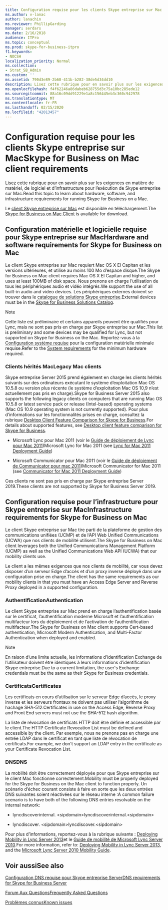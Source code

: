 ```yaml
---
title: Configuration requise pour les clients Skype entreprise sur Mac
ms.author: v-lanac
author: lanachin
ms.reviewer: PhillipGarding
manager: serdars
ms.date: 2/16/2018
audience: ITPro
ms.topic: conceptual
ms.prod: skype-for-business-itpro
f1.keywords:
- NOCSH
localization_priority: Normal
ms.collection:
- Strat_SB_Admin
ms.custom: ''
ms.assetid: 790d3e89-2b68-411b-b282-38de5d34dd10
description: Lisez cette rubrique pour en savoir plus sur les exigences en matière de matériel, de logiciel et d’infrastructure pour l’exécution de Skype entreprise sur Mac.
ms.openlocfilehash: f4f62246a86dabeb628755d3c75a10bc285ede12
ms.sourcegitcommit: 88a16c09dd91229e1a8c156445eb3c360c942978
ms.translationtype: MT
ms.contentlocale: fr-FR
ms.lasthandoff: 02/15/2020
ms.locfileid: "42013457"
---
```

# <a name="skype-for-business-on-mac-client-requirements"></a><span data-ttu-id="25158-103">Configuration requise pour les clients Skype entreprise sur Mac</span><span class="sxs-lookup"><span data-stu-id="25158-103">Skype for Business on Mac client requirements</span></span>
 
<span data-ttu-id="25158-104">Lisez cette rubrique pour en savoir plus sur les exigences en matière de matériel, de logiciel et d’infrastructure pour l’exécution de Skype entreprise sur Mac.</span><span class="sxs-lookup"><span data-stu-id="25158-104">Read this topic to learn about hardware, software, and infrastructure requirements for running Skype for Business on a Mac.</span></span>
  
<span data-ttu-id="25158-105">Le [client Skype entreprise sur Mac](https://products.office.com/skype-for-business/download-app?tab=tabs-3#Mac) est disponible en téléchargement.</span><span class="sxs-lookup"><span data-stu-id="25158-105">The [Skype for Business on Mac Client](https://products.office.com/skype-for-business/download-app?tab=tabs-3#Mac) is available for download.</span></span>
  
## <a name="hardware-and-software-requirements-for-skype-for-business-on-mac"></a><span data-ttu-id="25158-106">Configuration matérielle et logicielle requise pour Skype entreprise sur Mac</span><span class="sxs-lookup"><span data-stu-id="25158-106">Hardware and software requirements for Skype for Business on Mac</span></span>

<span data-ttu-id="25158-107">Le client Skype entreprise sur Mac requiert Mac OS X El Capitan et les versions ultérieures, et utilise au moins 100 Mo d’espace disque.</span><span class="sxs-lookup"><span data-stu-id="25158-107">The Skype for Business on Mac client requires Mac OS X El Capitan and higher, and uses at least 100MB of disk space.</span></span> <span data-ttu-id="25158-108">Nous prenons en charge l’utilisation de tous les périphériques audio et vidéo intégrés.</span><span class="sxs-lookup"><span data-stu-id="25158-108">We support the use of all built-in audio and video devices.</span></span> <span data-ttu-id="25158-109">Les périphériques externes doivent se trouver dans le [catalogue de solutions Skype entreprise](https://partnersolutions.skypeforbusiness.com/solutionscatalog).</span><span class="sxs-lookup"><span data-stu-id="25158-109">External devices must be in the [Skype for Business Solutions Catalog](https://partnersolutions.skypeforbusiness.com/solutionscatalog).</span></span> 
  
> [!NOTE]
> <span data-ttu-id="25158-110">Cette liste est préliminaire et certains appareils peuvent être qualifiés pour Lync, mais ne sont pas pris en charge par Skype entreprise sur Mac.</span><span class="sxs-lookup"><span data-stu-id="25158-110">This list is preliminary and some devices may be qualified for Lync, but not supported on Skype for Business on the Mac.</span></span> <span data-ttu-id="25158-111">Reportez-vous à la [Configuration système requise](https://products.office.com/office-system-requirements) pour la configuration matérielle minimale requise.</span><span class="sxs-lookup"><span data-stu-id="25158-111">Refer to the [System requirements](https://products.office.com/office-system-requirements) for the minimum hardware required.</span></span>
  
### <a name="legacy-mac-clients"></a><span data-ttu-id="25158-112">Clients hérités Mac</span><span class="sxs-lookup"><span data-stu-id="25158-112">Legacy Mac clients</span></span>

<span data-ttu-id="25158-113">Skype entreprise Server 2015 prend également en charge les clients hérités suivants sur des ordinateurs exécutant le système d’exploitation Mac OS 10.5.8 ou version plus récente (le système d’exploitation Mac OS 10,9 n’est actuellement pas pris en charge).</span><span class="sxs-lookup"><span data-stu-id="25158-113">Skype for Business Server 2015 also supports the following legacy clients on computers that are running Mac OS 10.5.8 or latest service pack or release (Intel-based) operating systems (Mac OS 10.9 operating system is not currently supported).</span></span> <span data-ttu-id="25158-114">Pour plus d’informations sur les fonctionnalités prises en charge, consultez la rubrique [Desktop Client Feature Comparison for Skype for Business](desktop-feature-comparison.md).</span><span class="sxs-lookup"><span data-stu-id="25158-114">For details about supported features, see [Desktop client feature comparison for Skype for Business](desktop-feature-comparison.md).</span></span>
  
- <span data-ttu-id="25158-115">Microsoft Lync pour Mac 2011 (voir le [Guide de déploiement de Lync pour Mac 2011](https://go.microsoft.com/fwlink/p/?LinkId=268786))</span><span class="sxs-lookup"><span data-stu-id="25158-115">Microsoft Lync for Mac 2011 (see [Lync for Mac 2011 Deployment Guide](https://go.microsoft.com/fwlink/p/?LinkId=268786))</span></span>
    
- <span data-ttu-id="25158-116">Microsoft Communicator pour Mac 2011 (voir le [Guide de déploiement de Communicator pour mac 2011](https://go.microsoft.com/fwlink/p/?LinkId=268787))</span><span class="sxs-lookup"><span data-stu-id="25158-116">Microsoft Communicator for Mac 2011 (see [Communicator for Mac 2011 Deployment Guide](https://go.microsoft.com/fwlink/p/?LinkId=268787))</span></span>
 
<span data-ttu-id="25158-117">Ces clients ne sont pas pris en charge par Skype entreprise Server 2019.</span><span class="sxs-lookup"><span data-stu-id="25158-117">These clients are not supported by Skype for Business Server 2019.</span></span>
   
## <a name="infrastructure-requirements-for-skype-for-business-on-mac"></a><span data-ttu-id="25158-118">Configuration requise pour l’infrastructure pour Skype entreprise sur Mac</span><span class="sxs-lookup"><span data-stu-id="25158-118">Infrastructure requirements for Skype for Business on Mac</span></span>
<span data-ttu-id="25158-119"><a name="Infrastructure"> </a></span><span class="sxs-lookup"><span data-stu-id="25158-119"><a name="Infrastructure"> </a></span></span>

<span data-ttu-id="25158-120">Le client Skype entreprise sur Mac tire parti de la plateforme de gestion des communications unifiées (UCMP) et de l’API Web Unified Communications (UCWA) que nos clients de mobilité utilisent.</span><span class="sxs-lookup"><span data-stu-id="25158-120">The Skype for Business on Mac client leverages both the Unified Communications Management Platform (UCMP) as well as the Unified Communications Web API (UCWA) that our mobility clients use.</span></span>
  
<span data-ttu-id="25158-121">Le client a les mêmes exigences que nos clients de mobilité, car vous devez disposer d’un serveur Edge d’accès et d’un proxy inverse déployé dans une configuration prise en charge.</span><span class="sxs-lookup"><span data-stu-id="25158-121">The client has the same requirements as our mobility clients in that you must have an Access Edge Server and Reverse Proxy deployed in a supported configuration.</span></span> 
  
### <a name="authentication"></a><span data-ttu-id="25158-122">Authentification</span><span class="sxs-lookup"><span data-stu-id="25158-122">Authentication</span></span>

<span data-ttu-id="25158-123">Le client Skype entreprise sur Mac prend en charge l’authentification basée sur le certificat, l’authentification moderne Microsoft et l’authentification multifacteur lors du déploiement et de l’activation de l’authentification multifacteur.</span><span class="sxs-lookup"><span data-stu-id="25158-123">The Skype for Business on Mac client supports Cert-based authentication, Microsoft Modern Authentication, and Multi-Factor Authentication when deployed and enabled.</span></span>
  
> [!NOTE]
> <span data-ttu-id="25158-124">En raison d’une limite actuelle, les informations d’identification Exchange de l’utilisateur doivent être identiques à leurs informations d’identification Skype entreprise.</span><span class="sxs-lookup"><span data-stu-id="25158-124">Due to a current limitation, the user's Exchange credentials must be the same as their Skype for Business credentials.</span></span> 
  
### <a name="certificates"></a><span data-ttu-id="25158-125">Certificats</span><span class="sxs-lookup"><span data-stu-id="25158-125">Certificates</span></span>

<span data-ttu-id="25158-126">Les certificats en cours d’utilisation sur le serveur Edge d’accès, le proxy inverse et les serveurs frontaux ne doivent pas utiliser l’algorithme de hachage SHA-512.</span><span class="sxs-lookup"><span data-stu-id="25158-126">Certificates in use on the Access Edge, Reverse Proxy and Front End servers must not use the SHA-512 hash algorithm.</span></span>
  
<span data-ttu-id="25158-127">La liste de révocation de certificats HTTP doit être définie et accessible par le client.</span><span class="sxs-lookup"><span data-stu-id="25158-127">The HTTP Certificate Revocation List must be defined and accessible by the client.</span></span> <span data-ttu-id="25158-128">Par exemple, nous ne prenons pas en charge une entrée LDAP dans le certificat en tant que liste de révocation de certificats.</span><span class="sxs-lookup"><span data-stu-id="25158-128">For example, we don't support an LDAP entry in the certificate as your Certificate Revocation List.</span></span>
  
### <a name="dns"></a><span data-ttu-id="25158-129">DNS</span><span class="sxs-lookup"><span data-stu-id="25158-129">DNS</span></span>

<span data-ttu-id="25158-130">La mobilité doit être correctement déployée pour que Skype entreprise sur le client Mac fonctionne correctement.</span><span class="sxs-lookup"><span data-stu-id="25158-130">Mobility must be properly deployed for the Skype for Business on the Mac client to function properly.</span></span> <span data-ttu-id="25158-131">Un scénario d’échec courant consiste à faire en sorte que les deux entrées DNS suivantes soient réactivées sur le réseau interne :</span><span class="sxs-lookup"><span data-stu-id="25158-131">A common failure scenario is to have both of the following DNS entries resolvable on the internal network:</span></span>
  
- <span data-ttu-id="25158-132">lyncdiscoverinternal. \<sipdomain\></span><span class="sxs-lookup"><span data-stu-id="25158-132">lyncdiscoverinternal.\<sipdomain\></span></span>
    
- <span data-ttu-id="25158-133">lyncdiscover. \<sipdomain\></span><span class="sxs-lookup"><span data-stu-id="25158-133">lyncdiscover.\<sipdomain\></span></span>
    
<span data-ttu-id="25158-134">Pour plus d’informations, reportez-vous à la rubrique suivante : [Deploying Mobility in Lync Server 2013](https://go.microsoft.com/fwlink/p/?LinkId=798224)et le [Guide de mobilité de Microsoft Lync Server 2010](https://go.microsoft.com/fwlink//p/?LinkId=798226).</span><span class="sxs-lookup"><span data-stu-id="25158-134">For more information, refer to: [Deploying Mobility in Lync Server 2013](https://go.microsoft.com/fwlink/p/?LinkId=798224), and the [Microsoft Lync Server 2010 Mobility Guide](https://go.microsoft.com/fwlink//p/?LinkId=798226).</span></span>
  
## <a name="see-also"></a><span data-ttu-id="25158-135">Voir aussi</span><span class="sxs-lookup"><span data-stu-id="25158-135">See also</span></span>
<span data-ttu-id="25158-136"><a name="Infrastructure"> </a></span><span class="sxs-lookup"><span data-stu-id="25158-136"><a name="Infrastructure"> </a></span></span>

[<span data-ttu-id="25158-137">Configuration DNS requise pour Skype entreprise Server</span><span class="sxs-lookup"><span data-stu-id="25158-137">DNS requirements for Skype for Business Server</span></span>](../../plan-your-deployment/network-requirements/dns.md)

[<span data-ttu-id="25158-138">Forum Aux Questions</span><span class="sxs-lookup"><span data-stu-id="25158-138">Frequently Asked Questions</span></span>](https://go.microsoft.com/fwlink/p/?LinkId=798227)
  
[<span data-ttu-id="25158-139">Problèmes connus</span><span class="sxs-lookup"><span data-stu-id="25158-139">Known issues</span></span>](https://go.microsoft.com/fwlink/p/?LinkId=798228)
